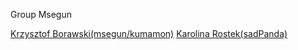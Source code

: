 Group Msegun

[Krzysztof Borawski(msegun/kumamon)](https://github.com/msegun)
[Karolina Rostek(sadPanda)](https://github.com/carolsien)
